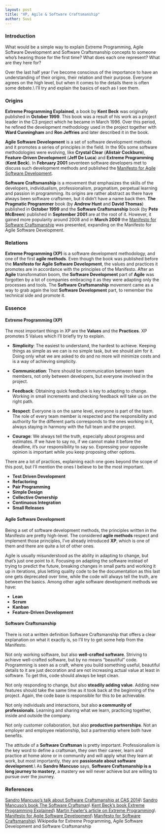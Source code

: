 ```yaml
---
layout: post
title: "XP, Agile & Software Craftsmanship"
author: Suui
---
```


### Introduction
What would be a simple way to explain Extreme Programming, Agile Software Development and Software Craftsmanship concepts to someone who’s hearing those for the first time? What does each one represent? What are they here for?

Over the last half year I’ve become conscious of the importance to have an understanding of their origins, their relation and their purpose. Everyone agrees on the high level, but when it comes to the details there is often some debate.\\
I’ll try and explain the basics of each as I see them.

### Origins
**Extreme Programming Explained**, a book by **Kent Beck** was originally published in **October 1999**. This book was a result of his work as a project leader in the C3 project which he became in March 1996. Over this period, he refined the development methodology used in the project together with **Ward Cunningham** and **Ron Jeffries** and later described it in the book.

**Agile Software Development** is a set of software development methods and it promotes a series of principles in the field. In the 90s some software methodologies were evolving, like **Crystal Clear** (**Alistair Cockburn**), **Feature-Driven Development** (**Jeff De Luca**) and **Extreme Programming** (**Kent Beck**). In **February 2001** seventeen software developers met to discuss such development methods and published the [Manifesto for Agile Software Development](http://www.agilemanifesto.org/).

**Software Craftsmanship** is a movement that emphasizes the skills of the developers, individualism, professionalism, pragmatism, perpetual learning and passion in programming. Its origins are rather abstract as there have always been software craftsmen, but it didn’t have a name back then. **The Pragmatic Programmer** book (by **Andrew Hunt** and **David Thomas**) published in **October 1999** and the **Software Craftsmanship** book (by **Pete McBreen**) published in **September 2001** are at the root of it. However, it gained more popularity around 2008 and in **March 2009** the [Manifesto for Software Craftsmanship](http://manifesto.softwarecraftsmanship.org/) was presented, expanding on the Manifesto for Agile Software Development.

### Relations
**Extreme Programming (XP)** is a software development methodology, and one of the first **agile methods**. Even though the book was published before the **Manifesto for Agile Software Development**, the values and practices it promotes are in accordance with the principles of the Manifesto.
After an **Agile** transformation boom, the **Software Development** part of **Agile** was forgotten by a lot of companies embracing it as they were adapting only the processes and tools. The **Software Craftsmanship** movement came as a way to grab again the lost **Software Development** part, to remember the technical side and promote it.

### Essence
#### Extreme Programming (XP)
The most important things in XP are the **Values** and the **Practices**. XP promotes 5 Values which I’ll briefly try to explain.

* **Simplicity**: The easiest to understand, the hardest to achieve. Keeping things as simple as we can is no simple task, but we should aim for it. Doing only what we are asked to do and no more will minimize costs and is a way of achieving simplicity.

* **Communication**: There should be communication between team members, not only between developers, but everyone involved in the project.

* **Feedback**: Obtaining quick feedback is key to adapting to change. Working in small increments and checking feedback will take us on the right path.

* **Respect**: Everyone is on the same level, everyone is part of the team. The role of every team member is respected and the responsibility and authority for the different parts corresponds to the ones working in it, always staying in harmony with the full team and the project.

* **Courage**: We always tell the truth, especially about progress and estimates. If we have to say no, if we cannot make it before the deadline, it’s our responsibility to say so. Expressing your opposite opinion is important while you keep proposing other options.

There are a lot of practices, explaining each one goes beyond the scope of this post, but I’ll mention the ones I believe to be the most important.

* **Test Driven Development**
* **Refactoring**
* **Pair Programming**
* **Simple Design**
* **Collective Ownership**
* **Continuous Integration**
* **Small Releases**

#### Agile Software Development
Being a set of software development methods, the principles written in the Manifesto are pretty high-level. The considered **agile methods** respect and implement those principles, I’ve already introduced **XP**, which is one of them and there are quite a lot of other ones.

Agile is usually misunderstood as the ability in adapting to change, but that’s just one point to it. Focusing on adapting the software instead of trying to predict the future, breaking changes in small parts and working it up in iterations, plus letting quality code to be the documentation as this last one gets deprecated over time, while the code will always tell the truth, are between the basics.
Among other agile software development methods we have:

* **Lean**
* **Scrum**
* **Kanban**
* **Feature-Driven Development**

#### Software Craftsmanship
There is not a written definition Software Craftsmanship that offers a clear explanation on what it exactly is, so I’ll try to get some help from the Manifesto.

Not only working software, but also **well-crafted software**. Striving to achieve well-crafted software, but by no means “beautiful” code. Programming is seen as a craft, where you build something useful, beautiful details to it are just decoration and are not increasing actual value at least in software. To get this, code should always be kept clean.

Not only responding to change, but also **steadily adding value**. Adding new features should take the same time as it took back at the beginning of the project. Again, the code base is responsible for this to be achievable.

Not only individuals and interactions, but also **a community of professionals**. Learning and sharing what we learn, practicing together, inside and outside the company.

Not only customer collaboration, but also **productive partnerships**. Not an employer and employee relationship, but a partnership where both have benefits.

The attitude of a **Software Craftsman** is pretty important. Professionalism is the key word to define a craftsman, they own their career, learn and practice at home alone or in community and will apply what they learn at work, but most importantly, they are **passionate about software development**.\\
As **Sandro Mancuso** says, **Software Craftsmanship is a long journey to mastery**, a mastery we will never achieve but are willing to pursue over the journey.

### References
[Sandro Mancuso’s talk about Software Craftsmanship at CAS 2014](https://www.youtube.com/watch?v=9OhXqBlCmrM)\\
[Sandro Mancuso’s book The Software Craftsman](http://www.amazon.com/Software-Craftsman-Professionalism-Pragmatism-Robert-ebook/dp/B00QXAGIDO/ref=mt_kindle?_encoding=UTF8&amp;me=)\\
[Kent Beck’s book Extreme Programming Explained](http://www.amazon.com/Extreme-Programming-Explained-Embrace-Change-ebook/dp/B00N1ZN6C0/ref=mt_kindle?_encoding=UTF8&amp;me=)\\
[Martin Fowler’s article on Extreme Programming](http://martinfowler.com/bliki/ExtremeProgramming.html)\\
[Manifesto for Agile Software Development](http://www.agilemanifesto.org/)\\
[Manifesto for Software Craftsmanship](http://manifesto.softwarecraftsmanship.org/)\\
Wikipedia for Extreme Programming, Agile Software Development and Software Craftsmanship

